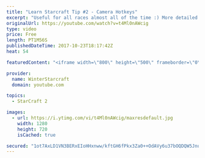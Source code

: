 ```yaml
---
title: "Learn Starcraft Tip #2 - Camera Hotkeys"
excerpt: "Useful for all races almost all of the time :) More detailed guides/tutorials under the learn to play starcraft playlist."
originalUrl: https://youtube.com/watch?v=t4Ml0nAWcig
type: video
price: Free
length: PT1M56S
publishedDateTime: 2017-10-23T18:17:42Z
heat: 54

featuredContent: "<iframe width=\"800\" height=\"500\" frameborder=\"0\" src=\"https://www.youtube.com/embed/t4Ml0nAWcig\" allow=\"accelerometer; autoplay; encrypted-media; gyroscope; picture-in-picture\" allowfullscreen></iframe>"

provider:
  name: WinterStarcraft
  domain: youtube.com

topics:
  - StarCraft 2

images:
  - url: https://i.ytimg.com/vi/t4Ml0nAWcig/maxresdefault.jpg
    width: 1280
    height: 720
    isCached: true

secured: "1ot7AxLD1VN3BERxEIoHHxnww/kftGH6fPkx3Za0++OdAVy6u37bOQDQW5Jnu9Ll8Pa5EN74xjmYivpt6mE5OgJM0q5ru4uHe9UpPOJTgkI0s0n4vw5fBrFlJkxe4B/JvGlwhs5GfIDGvGG+oIWfjJq1jNp5660OleTrEfi5vzfx3dopWCx1ji0AWzRul5iwF2ZV3PCPkTyTb7Iq0gplOggogBWxYvsHGGAFY5hlp2qzUM7Iu8F0II2fI+XKJaiX5y0SS6QyPpp/wEI7tREaLQSLXQNq4YNYMg/VzJuP7JqPIU1Lpux54RgqtKHnQgBMKOo+HoLSVFjEIQh+RR9hqHaXf9Xt318D9uV1DJZ7KmLIMhB1AD1jf3HqUUEaXRAKsIaTxsmD2u9GE6Mc9XROwSp4cZU1B157+a7c7v+Anxo=;766oc5BNh/7ONUB88a2T7A=="
---
```


